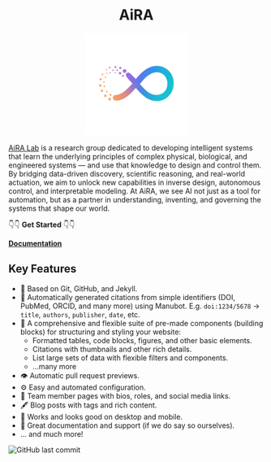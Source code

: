 <h1 align="center">AiRA</h1>
<p align="center">
<img height="200" src="https://raw.githubusercontent.com/aira-hust/AiRA-Lab/main/images/icon.png?raw=true">
</p>

[AiRA Lab](https://aira-hust.github.io/AiRA-Lab) is a research group dedicated to developing intelligent systems that learn the underlying principles of complex physical, biological, and engineered systems — and use that knowledge to design and control them. By bridging data-driven discovery, scientific reasoning, and real-world actuation, we aim to unlock new capabilities in inverse design, autonomous control, and interpretable modeling. At AiRA, we see AI not just as a tool for automation, but as a partner in understanding, inventing, and governing the systems that shape our world.

👇👇 **Get Started** 👇👇

[**Documentation**](https://aira-hust.gitbook.io/AiRA-Lab-docs)

## Key Features

- 🤖 Based on Git, GitHub, and Jekyll.
- 📜 Automatically generated citations from simple identifiers (DOI, PubMed, ORCID, and many more) using Manubot. E.g. `doi:1234/5678` -> `title`, `authors`, `publisher`, `date`, etc.
- 🧱 A comprehensive and flexible suite of pre-made components (building blocks) for structuring and styling your website:
  - Formatted tables, code blocks, figures, and other basic elements.
  - Citations with thumbnails and other rich details.
  - List large sets of data with flexible filters and components.
  - ...many more
- 👁️ Automatic pull request previews.
- ⚙️ Easy and automated configuration.
- 👥 Team member pages with bios, roles, and social media links.
- 🖋️ Blog posts with tags and rich content.
- 📱 Works and looks good on desktop and mobile.
- 🤝 Great documentation and support (if we do say so ourselves).
- ... and much more!

![GitHub last commit](https://img.shields.io/github/last-commit/greenelab/lab-website-template)
